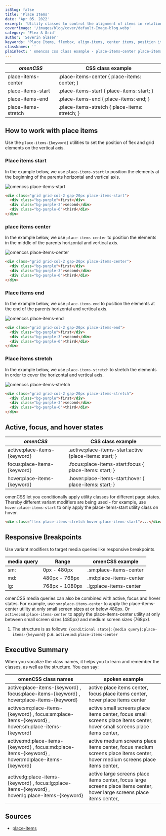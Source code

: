```yaml
---
isBlog: false
title: 'Place Items'
date: 'Apr 05. 2022'
excerpt: 'Utility classes to control the alignment of items in relation to its horizontal and vertical axis.'
cover*image: '/images/blog/cover/default-Image-blog.webp'
category: 'Flex & Grid'
author: 'Severin Glaser'
keywords: 'Place Items, flexbox, align-items, center items, position items'
classNames: ''
plainText: ' omencss css class example - place-items-center place-items-center place-items: center; place-items-start place-items-start place-items: start; place-items-end place-items-end place-items: end; place-items-stretch place-items-stretch place-items: stretch; how to work with place items use the place-items- keyword utilities to set the position of flex and grid elements on the vertical axis items-start in the example below we use place-items-start to position the elements at the beginning of the parents horizontal and vertical axis ! omencss place-items-start images docs flex place-items-start webp?style=centerme html div class=grid grid-col-2 gap-20px place-items-start div class=bg-purple first div div class=bg-purple-3 second div div class=bg-purple-6 third div div items-center in the example below we use place-items-center to position the elements in the middle of the parents horizontal and vertical axis ! omencss place-items-center images docs flex place-items-center webp?style=centerme html div class=grid grid-col-2 gap-20px place-items-center div class=bg-purple first div div class=bg-purple-3 second div div class=bg-purple-6 third div div items-end in the example below we use place-items-end to position the elements at the end of the parents horizontal and vertical axis ! omencss place-items-end images docs flex place-items-end webp?style=centerme html div class=grid grid-col-2 gap-20px place-items-end div class=bg-purple first div div class=bg-purple-3 second div div class=bg-purple-6 third div div items-stretch in the example below we use place-items-stretch to stretch the elements in order to cover the horizontal and vertical axis ! omencss place-items-stretch images docs flex place-items-stretch webp?style=centerme html div class=grid grid-col-2 gap-20px place-items-stretch div class=bg-purple first div div class=bg-purple-3 second div div class=bg-purple-6 third div div active focus and hover states omencss css class example active:place-items- keyword active :place-items-start:active place-items: start; focus:place-items- keyword focus :place-items-start:focus place-items: start; hover:place-items- keyword hover :place-items-start:hover place-items: start; omencss let you conditionally apply utility classes for different page states thereby different variant modifiers are being used - for example use hover:place-items-start to only apply the place-items-start utility class on hover html div class=flex place-items-stretch hover:place-items-start div responsive breakpoints use variant modifiers to target media queries like responsive breakpoints media query range omencss example - sm: 0px - 480px sm:place-items-center md: 480px - 768px md:place-items-center lg: 768px - 1080px lg:place-items-center omencss media queries can also be combined with active focus and hover states for example use sm:place-items-center to apply the place-items-center utility at only small screen sizes at or below 480px or active:md:place-items-center to apply the place-items-center utility at only between small screen sizes 480px and medium screen sizes 768px 1 the structure is as follows: conditional state : media query :place-items- keyword p e active:md:place-items-center executive summary when you vocalize the class names it helps you to learn and remember the classes as well as the structure you can say: omencss class names spoken example - - active:place-items- keyword focus:place-items- keyword hover:place-items- keyword active place items center focus place items center hover place items center active:sm:place-items- keyword focus:sm:place-items- keyword hover:sm:place-items- keyword active small screens place items center focus small screens place items center hover small screens place items center active:md:place-items- keyword focus:md:place-items- keyword hover:md:place-items- keyword active medium screens place items center focus medium screens place items center hover medium screens place items center active:lg:place-items- keyword focus:lg:place-items- keyword hover:lg:place-items- keyword active large screens place items center focus large screens place items center hover large screens place items center sources - place-items https: developer mozilla org en-us docs web css place-items '
---
```


| _omenCSS_           | CSS class example                              |
| ------------------- | ---------------------------------------------- |
| place-items-center  | .place-items-center { place-items: center; }   |
| place-items-start   | .place-items-start { place-items: start; }     |
| place-items-end     | .place-items-end { place-items: end; }         |
| place-items-stretch | .place-items-stretch { place-items: stretch; } |

## How to work with place items

Use the `place-items-{keyword}` utilities to set the position of flex and grid elements on the vertical axis.

### Place items start

In the example below, we use `place-items-start` to position the elements at the beginning of the parents horizontal and vertical axis.

![omencss place-items-start](/images/docs/flex/place-items-start.webp?style=centerme)

```html
<div class="grid grid-col-2 gap-20px place-items-start">
  <div class="bg-purple">first</div>
  <div class="bg-purple-3">second</div>
  <div class="bg-purple-6">third</div>
</div>
```

### place items center

In the example below, we use `place-items-center` to position the elements in the middle of the parents horizontal and vertical axis.

![omencss place-items-center](/images/docs/flex/place-items-center.webp?style=centerme)

```html
<div class="grid grid-col-2 gap-20px place-items-center">
  <div class="bg-purple">first</div>
  <div class="bg-purple-3">second</div>
  <div class="bg-purple-6">third</div>
</div>
```

### Place items end

In the example below, we use `place-items-end` to position the elements at the end of the parents horizontal and vertical axis.

![omencss place-items-end](/images/docs/flex/place-items-end.webp?style=centerme)

```html
<div class="grid grid-col-2 gap-20px place-items-end">
  <div class="bg-purple">first</div>
  <div class="bg-purple-3">second</div>
  <div class="bg-purple-6">third</div>
</div>
```

### Place items stretch

In the example below, we use `place-items-stretch` to stretch the elements in order to cover the horizontal and vertical axis.

![omencss place-items-stretch](/images/docs/flex/place-items-stretch.webp?style=centerme)

```html
<div class="grid grid-col-2 gap-20px place-items-stretch">
  <div class="bg-purple">first</div>
  <div class="bg-purple-3">second</div>
  <div class="bg-purple-6">third</div>
</div>
```

## Active, focus, and hover states

| _omenCSS_                    | CSS class example                                        |
| ---------------------------- | -------------------------------------------------------- |
| active:place-items-{keyword} | .active\:place-items-start:active {place-items: start; } |
| focus:place-items-{keyword}  | .focus\:place-items-start:focus { place-items: start; }  |
| hover:place-items-{keyword}  | .hover\:place-items-start:hover { place-items: start; }  |

omenCSS let you conditionally apply utility classes for different page states. Thereby different variant modifiers are being used - for example, use `hover:place-items-start` to only apply the place-items-start utility class on hover.

```html
<div class="flex place-items-stretch hover:place-items-start">...</div>
```

## Responsive Breakpoints

Use variant modifiers to target media queries like responsive breakpoints.

| media query | Range          | omenCSS example        |
| ----------- | -------------- | ---------------------- |
| sm:         | 0px - 480px    | .sm:place-items-center |
| md:         | 480px - 768px  | .md:place-items-center |
| lg:         | 768px - 1080px | .lg:place-items-center |

omenCSS media queries can also be combined with active, focus and hover states. For example, use `sm:place-items-center` to apply the place-items-center utility at only small screen sizes at or below 480px. Or `active:md:place-items-center` to apply the place-items-center utility at only between small screen sizes (480px) and medium screen sizes (768px).

1. The structure is as follows: `{conditional state}:{media query}:place-items-{keyword}` p.e. `active:md:place-items-center`

## Executive Summary

When you vocalize the class names, it helps you to learn and remember the classes, as well as the structure. You can say:

| omenCSS class names                                                                               | spoken example                                                                                                              |
| ------------------------------------------------------------------------------------------------- | --------------------------------------------------------------------------------------------------------------------------- |
| active:place-items-{keyword} , focus:place-items-{keyword} , hover:place-items-{keyword}          | active place items center, focus place items center, hover place items center                                               |
| active:sm:place-items-{keyword} , focus:sm:place-items-{keyword} , hover:sm:place-items-{keyword} | active small screens place items center, focus small screens place items center, hover small screens place items center,    |
| active:md:place-items-{keyword} , focus:md:place-items-{keyword} , hover:md:place-items-{keyword} | active medium screens place items center, focus medium screens place items center, hover medium screens place items center, |
| active:lg:place-items-{keyword} , focus:lg:place-items-{keyword} , hover:lg:place-items-{keyword} | active large screens place items center, focus large screens place items center, hover large screens place items center,    |

## Sources

- [place-items](https://developer.mozilla.org/en-US/docs/Web/CSS/place-items)
